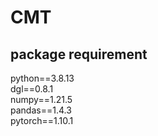 # CMT

## package requirement  
python==3.8.13  
dgl==0.8.1  
numpy==1.21.5   
pandas==1.4.3   
pytorch==1.10.1   
